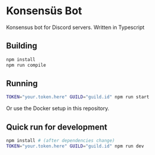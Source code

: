 # Konsensüs Bot

Konsensus bot for Discord servers. Written in Typescript

## Building

```sh
npm install
npm run compile
```

## Running

```sh
TOKEN="your.token.here" GUILD="guild.id" npm run start
```

Or use the Docker setup in this repository.

## Quick run for development

```sh
npm install # (after dependencies change)
TOKEN="your.token.here" GUILD="guild.id" npm run dev
```

